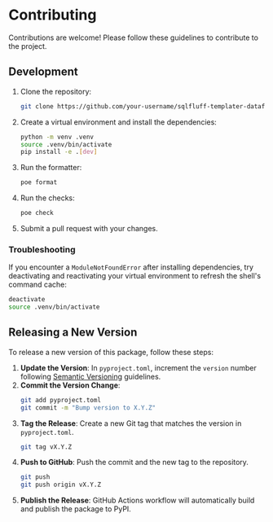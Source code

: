# Contributing

Contributions are welcome! Please follow these guidelines to contribute to the project.

## Development

1.  Clone the repository:
    ```bash
    git clone https://github.com/your-username/sqlfluff-templater-dataform-full.git
    ```
2.  Create a virtual environment and install the dependencies:
    ```bash
    python -m venv .venv
    source .venv/bin/activate
    pip install -e .[dev]
    ```
3.  Run the formatter:
    ```bash
    poe format
    ```
4.  Run the checks:
    ```bash
    poe check
    ```
5.  Submit a pull request with your changes.

### Troubleshooting

If you encounter a `ModuleNotFoundError` after installing dependencies, try deactivating and reactivating your virtual environment to refresh the shell's command cache:

```bash
deactivate
source .venv/bin/activate
```

## Releasing a New Version

To release a new version of this package, follow these steps:

1.  **Update the Version**: In `pyproject.toml`, increment the `version` number following [Semantic Versioning](https://semver.org/) guidelines.
2.  **Commit the Version Change**:
    ```bash
    git add pyproject.toml
    git commit -m "Bump version to X.Y.Z"
    ```
3.  **Tag the Release**: Create a new Git tag that matches the version in `pyproject.toml`.
    ```bash
    git tag vX.Y.Z
    ```
4.  **Push to GitHub**: Push the commit and the new tag to the repository.
    ```bash
    git push
    git push origin vX.Y.Z
    ```
5.  **Publish the Release**: GitHub Actions workflow will automatically build and publish the package to PyPI.
